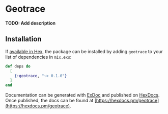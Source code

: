 # Geotrace

**TODO: Add description**

## Installation

If [available in Hex](https://hex.pm/docs/publish), the package can be installed
by adding `geotrace` to your list of dependencies in `mix.exs`:

```elixir
def deps do
  [
    {:geotrace, "~> 0.1.0"}
  ]
end
```

Documentation can be generated with [ExDoc](https://github.com/elixir-lang/ex_doc)
and published on [HexDocs](https://hexdocs.pm). Once published, the docs can
be found at [https://hexdocs.pm/geotrace](https://hexdocs.pm/geotrace).

